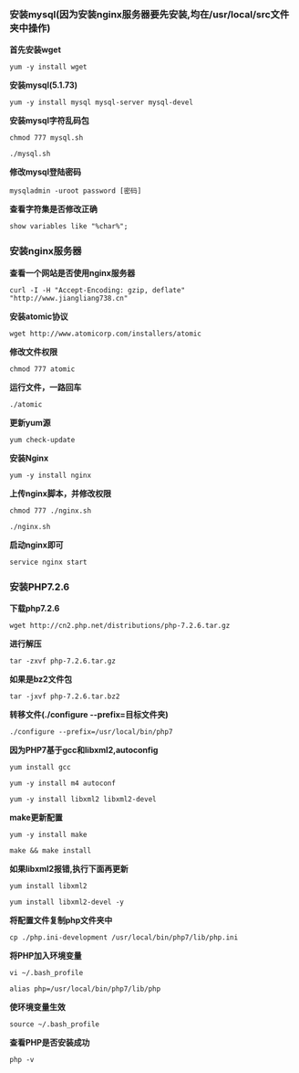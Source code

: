 ### 安装mysql(因为安装nginx服务器要先安装,均在/usr/local/src文件夹中操作)

**首先安装wget**

```
yum -y install wget
```

**安装mysql(5.1.73)**

```
yum -y install mysql mysql-server mysql-devel
```

**安装mysql字符乱码包**

```
chmod 777 mysql.sh
```
```
./mysql.sh
```

**修改mysql登陆密码**
```
mysqladmin -uroot password [密码]
```

**查看字符集是否修改正确**
```
show variables like "%char%";
```

### 安装nginx服务器

**查看一个网站是否使用nginx服务器**

```
curl -I -H "Accept-Encoding: gzip, deflate" "http://www.jiangliang738.cn"
```

**安装atomic协议**
```
wget http://www.atomicorp.com/installers/atomic
```

**修改文件权限**
```
chmod 777 atomic
```

**运行文件，一路回车**
```
./atomic
```

**更新yum源**
```
yum check-update
```

**安装Nginx**
```
yum -y install nginx
```

**上传nginx脚本，并修改权限**

```
chmod 777 ./nginx.sh
```

```
./nginx.sh
```

**启动nginx即可**
```
service nginx start
```

### 安装PHP7.2.6

**下载php7.2.6**
```
wget http://cn2.php.net/distributions/php-7.2.6.tar.gz
```

**进行解压**
```
tar -zxvf php-7.2.6.tar.gz
```

**如果是bz2文件包**
```
tar -jxvf php-7.2.6.tar.bz2
```

**转移文件(./configure --prefix=目标文件夹)**
```
./configure --prefix=/usr/local/bin/php7
```

**因为PHP7基于gcc和libxml2,autoconfig**

```
yum install gcc
```
```
yum -y install m4 autoconf
```
```
yum -y install libxml2 libxml2-devel
```

**make更新配置**
```
yum -y install make
```

```
make && make install
```

**如果libxml2报错,执行下面再更新**

```
yum install libxml2

yum install libxml2-devel -y
```

**将配置文件复制php文件夹中**
```
cp ./php.ini-development /usr/local/bin/php7/lib/php.ini
```

**将PHP加入环境变量**
```
vi ~/.bash_profile
```

```
alias php=/usr/local/bin/php7/lib/php
```

**使环境变量生效**
```
source ~/.bash_profile
```

**查看PHP是否安装成功**
```
php -v
```


